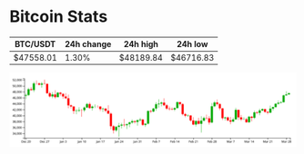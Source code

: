 # Bitcoin Stats

BTC/USDT|24h change|24h high|24h low|
|---|---|---|---|
|$47558.01|1.30%|$48189.84|$46716.83|

<img src="./chart.svg">
